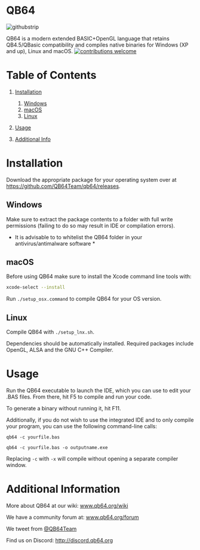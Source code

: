 # QB64

![githubstrip](https://user-images.githubusercontent.com/10699359/109433808-1026f580-79f1-11eb-9472-2d4180dff14c.png)

QB64 is a modern extended BASIC+OpenGL language that retains QB4.5/QBasic compatibility and compiles native binaries for Windows (XP and up), Linux and macOS.
[![contributions welcome](https://img.shields.io/badge/contributions-welcome-brightgreen.svg?style=flat)](https://github.com/QB64Team/qb64/issues)

# Table of Contents
1. [Installation](#Installation)
    1. [Windows](#Windows)
    2. [macOS](#macOS)
    3. [Linux](#Linux)

2.  [Usage](#Usage)
3.  [Additional Info](#Additional_Info)

# Installation <a name="Installation"></a>
Download the appropriate package for your operating system over at https://github.com/QB64Team/qb64/releases.

<a name="Windows"></a>
## Windows

Make sure to extract the package contents to a folder with full write permissions (failing to do so may result in IDE or compilation errors).

* It is advisable to to whitelist the QB64 folder in your antivirus/antimalware software *

<a name="macOS"></a>
## macOS
Before using QB64 make sure to install the Xcode command line tools with:
```bash
xcode-select --install
```

Run ```./setup_osx.command``` to compile QB64 for your OS version.

<a name="Linux"></a>
## Linux
Compile QB64 with ```./setup_lnx.sh```.

Dependencies should be automatically installed. Required packages include OpenGL, ALSA and the GNU C++ Compiler.

<a name="Usage"></a>
# Usage
Run the QB64 executable to launch the IDE, which you can use to edit your .BAS files. From there, hit F5 to compile and run your code.

To generate a binary without running it, hit F11.

Additionally, if you do not wish to use the integrated IDE and to only compile your program, you can use the following command-line calls:

```qb64 -c yourfile.bas```

```qb64 -c yourfile.bas -o outputname.exe```

Replacing `-c` with `-x` will compile without opening a separate compiler window.


<a name="Additional_Info"></a>
# Additional Information
More about QB64 at our wiki: www.qb64.org/wiki

We have a community forum at: www.qb64.org/forum

We tweet from [@QB64Team](https://twitter.com/QB64team)

Find us on Discord: http://discord.qb64.org

